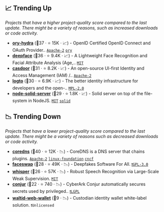 ## 📈 Trending Up

_Projects that have a higher project-quality score compared to the last update. There might be a variety of reasons, such as increased downloads or code activity._

- <b><a href="https://github.com/ory/hydra">ory-hydra</a></b> (🥈37 ·  ⭐ 15K · 📈) - OpenID Certified OpenID Connect and OAuth Provider.. <code><a href="http://bit.ly/3nYMfla">Apache-2</a></code> <a href="https://www.ory.sh/"><code>ory</code></a>
- <b><a href="https://github.com/serengil/deepface">deepface</a></b> (🥇36 ·  ⭐ 9.4K · 📈) - A Lightweight Face Recognition and Facial Attribute Analysis (Age,.. <code><a href="http://bit.ly/34MBwT8">MIT</a></code>
- <b><a href="https://github.com/casdoor/casdoor">casdoor</a></b> (🥈31 ·  ⭐ 8.2K · 📈) - An open-source UI-first Identity and Access Management (IAM) /.. <code><a href="http://bit.ly/3nYMfla">Apache-2</a></code>
- <b><a href="https://github.com/logto-io/logto">logto</a></b> (🥈30 ·  ⭐ 6.9K · 📈) - The better identity infrastructure for developers and the open-.. <code><a href="http://bit.ly/3postzC">MPL-2.0</a></code>
- <b><a href="https://github.com/nodeSolidServer/node-solid-server">node-solid-server</a></b> (🥇29 ·  ⭐ 1.8K · 📈) - Solid server on top of the file-system in NodeJS. <code><a href="http://bit.ly/34MBwT8">MIT</a></code> <a href="https://solidproject.org/"><code>solid</code></a>

## 📉 Trending Down

_Projects that have a lower project-quality score compared to the last update. There might be a variety of reasons such as decreased downloads or code activity._

- <b><a href="https://github.com/coredns/coredns">coredns</a></b> (🥇40 ·  ⭐ 12K · 📉) - CoreDNS is a DNS server that chains plugins. <code><a href="http://bit.ly/3nYMfla">Apache-2</a></code> <a href="https://www.linuxfoundation.org/"><code>linux-foundation</code></a> <a href="https://www.cncf.io/"><code>cncf</code></a>
- <b><a href="https://github.com/deepfakes/faceswap">faceswap</a></b> (🥉28 ·  ⭐ 49K · 📉) - Deepfakes Software For All. <code><a href="http://bit.ly/2M0xdwT">❗️GPL-3.0</a></code>
- <b><a href="https://github.com/openai/whisper">whisper</a></b> (🥉26 ·  ⭐ 57K · 📉) - Robust Speech Recognition via Large-Scale Weak Supervision. <code><a href="http://bit.ly/34MBwT8">MIT</a></code>
- <b><a href="https://github.com/cyberark/conjur">conjur</a></b> (🥉22 ·  ⭐ 740 · 📉) - CyberArk Conjur automatically secures secrets used by privileged.. <code><a href="https://tldrlegal.com/search?q=LGPL">❗️LGPL</a></code>
- <b><a href="https://github.com/walt-id/waltid-web-wallet">waltid-web-wallet</a></b> (🥉9 · 📉) - Custodian identity wallet white-label solution. <code>❗Unlicensed</code>

